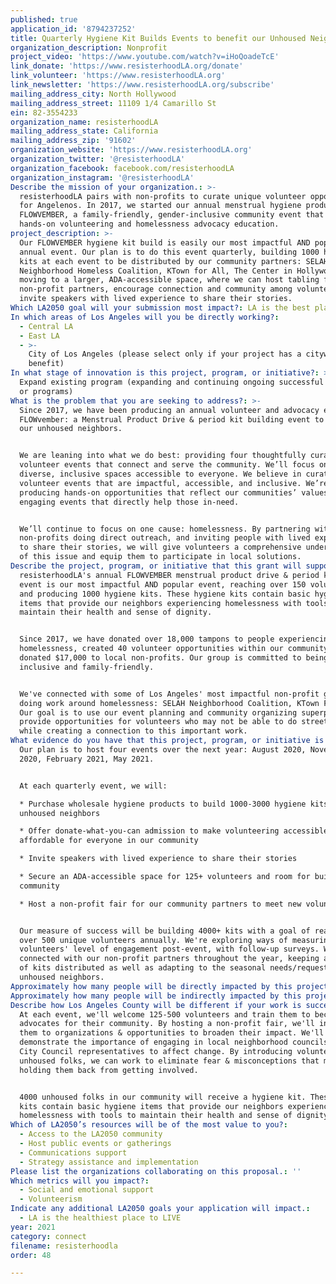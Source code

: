 ```yaml
---
published: true
application_id: '8794237252'
title: Quarterly Hygiene Kit Builds Events to benefit our Unhoused Neighbors
organization_description: Nonprofit
project_video: 'https://www.youtube.com/watch?v=iHoQoadeTcE'
link_donate: 'https://www.resisterhoodLA.org/donate'
link_volunteer: 'https://www.resisterhoodLA.org'
link_newsletter: 'https://www.resisterhoodLA.org/subscribe'
mailing_address_city: North Hollywood
mailing_address_street: 11109 1/4 Camarillo St
ein: 82-3554233
organization_name: resisterhoodLA
mailing_address_state: California
mailing_address_zip: '91602'
organization_website: 'https://www.resisterhoodLA.org'
organization_twitter: '@resisterhoodLA'
organization_facebook: facebook.com/resisterhoodLA
organization_instagram: '@resisterhoodLA'
Describe the mission of your organization.: >-
  resisterhoodLA pairs with non-profits to curate unique volunteer opportunities
  for Angelenos. In 2017, we started our annual menstrual hygiene product drive:
  FLOWVEMBER, a family-friendly, gender-inclusive community event that combines
  hands-on volunteering and homelessness advocacy education.
project_description: >-
  Our FLOWVEMBER hygiene kit build is easily our most impactful AND popular
  annual event. Our plan is to do this event quarterly, building 1000 hygiene
  kits at each event to be distributed by our community partners: SELAH
  Neighborhood Homeless Coalition, KTown for All, The Center in Hollywood. We're
  moving to a larger, ADA-accessible space, where we can host tabling for
  non-profit partners, encourage connection and community among volunteers, and
  invite speakers with lived experience to share their stories.
Which LA2050 goal will your submission most impact?: LA is the best place to CONNECT
In which areas of Los Angeles will you be directly working?:
  - Central LA
  - East LA
  - >-
    City of Los Angeles (please select only if your project has a citywide
    benefit)
In what stage of innovation is this project, program, or initiative?: >-
  Expand existing program (expanding and continuing ongoing successful projects
  or programs)
What is the problem that you are seeking to address?: >-
  Since 2017, we have been producing an annual volunteer and advocacy event:
  FLOWvember: a Menstrual Product Drive & period kit building event to benefit
  our unhoused neighbors.


  We are leaning into what we do best: providing four thoughtfully curated
  volunteer events that connect and serve the community. We’ll focus on creating
  diverse, inclusive spaces accessible to everyone. We believe in curating
  volunteer events that are impactful, accessible, and inclusive. We’re
  producing hands-on opportunities that reflect our communities’ values and
  engaging events that directly help those in-need.


  We’ll continue to focus on one cause: homelessness. By partnering with local
  non-profits doing direct outreach, and inviting people with lived experience
  to share their stories, we will give volunteers a comprehensive understanding
  of this issue and equip them to participate in local solutions.
Describe the project, program, or initiative that this grant will support to address the problem identified.: >-
  resisterhoodLA's annual FLOWVEMBER menstrual product drive & period kit build
  event is our most impactful AND popular event, reaching over 150 volunteers
  and producing 1000 hygiene kits. These hygiene kits contain basic hygiene
  items that provide our neighbors experiencing homelessness with tools to
  maintain their health and sense of dignity.


  Since 2017, we have donated over 18,000 tampons to people experiencing
  homelessness, created 40 volunteer opportunities within our community, and
  donated $17,000 to local non-profits. Our group is committed to being
  inclusive and family-friendly.


  We've connected with some of Los Angeles' most impactful non-profit groups
  doing work around homelessness: SELAH Neighborhood Coalition, KTown For All.
  Our goal is to use our event planning and community organizing superpowers to
  provide opportunities for volunteers who may not be able to do street outreach
  while creating a connection to this important work.
What evidence do you have that this project, program, or initiative is or will be successful, and how will you define and measure success?: >-
  Our plan is to host four events over the next year: August 2020, November
  2020, February 2021, May 2021. 


  At each quarterly event, we will:

  * Purchase wholesale hygiene products to build 1000-3000 hygiene kits for our
  unhoused neighbors

  * Offer donate-what-you-can admission to make volunteering accessible &
  affordable for everyone in our community

  * Invite speakers with lived experience to share their stories

  * Secure an ADA-accessible space for 125+ volunteers and room for building
  community

  * Host a non-profit fair for our community partners to meet new volunteers


  Our measure of success will be building 4000+ kits with a goal of reaching
  over 500 unique volunteers annually. We're exploring ways of measuring
  volunteers' level of engagement post-event, with follow-up surveys. We'll stay
  connected with our non-profit partners throughout the year, keeping a record
  of kits distributed as well as adapting to the seasonal needs/requests of our
  unhoused neighbors.
Approximately how many people will be directly impacted by this project, program, or initiative?: '500'
Approximately how many people will be indirectly impacted by this project, program, or initiative?: '4000'
Describe how Los Angeles County will be different if your work is successful.: >
  At each event, we'll welcome 125-500 volunteers and train them to become
  advocates for their community. By hosting a non-profit fair, we'll introduce
  them to organizations & opportunities to broaden their impact. We'll
  demonstrate the importance of engaging in local neighborhood councils and with
  City Council representatives to affect change. By introducing volunteers to
  unhoused folks, we can work to eliminate fear & misconceptions that might be
  holding them back from getting involved.


  4000 unhoused folks in our community will receive a hygiene kit. These hygiene
  kits contain basic hygiene items that provide our neighbors experiencing
  homelessness with tools to maintain their health and sense of dignity.
Which of LA2050’s resources will be of the most value to you?:
  - Access to the LA2050 community
  - Host public events or gatherings
  - Communications support
  - Strategy assistance and implementation
Please list the organizations collaborating on this proposal.: ''
Which metrics will you impact?:
  - Social and emotional support
  - Volunteerism
Indicate any additional LA2050 goals your application will impact.:
  - LA is the healthiest place to LIVE
year: 2021
category: connect
filename: resisterhoodla
order: 48

---
```

